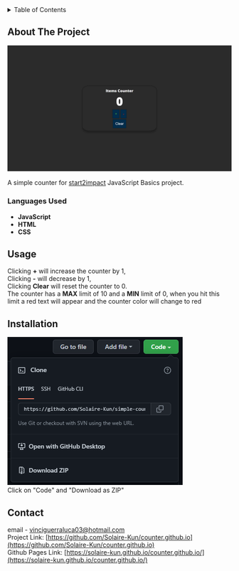 <!-- TABLE OF CONTENTS -->
<details>
  <summary>Table of Contents</summary>
  <ol>
    <li>
      <a href="#about-the-project">About The Project</a>
      <ul>
        <li><a href="#languages-used">Languages Used</a></li>
      </ul>
    </li>
    <li><a href="#usage">Usage</a></li>
    <li><a href="#installation">Installation</a></li>
    <li><a href="#contact">Contact</a></li>
  </ol>
</details>


<!-- ABOUT THE PROJECT -->
## About The Project

![preview](/img/preview.png)

A simple counter for [start2impact](https://www.start2impact.it) JavaScript Basics project.

<!-- LANGUAGES USED -->
### Languages Used

- **JavaScript**
- **HTML**
- **CSS**

<!-- USAGE -->
## Usage

Clicking **+** will increase the counter by 1, <br>
Clicking **-** will decrease by 1, <br>
Clicking **Clear** will reset the counter to 0. <br>
The counter has a **MAX** limit of 10 and a **MIN** limit of 0, when you hit this limit a red text will appear and the counter color will change to red

<!-- Installation -->
## Installation

![installation](/img/installation.png) <br>
Click on "Code" and "Download as ZIP"

<!-- CONTACT -->
## Contact

email - vinciguerraluca03@hotmail.com <br>
Project Link: [https://github.com/Solaire-Kun/counter.github.io](https://github.com/Solaire-Kun/counter.github.io) <br>
Github Pages Link: [https://solaire-kun.github.io/counter.github.io/](https://solaire-kun.github.io/counter.github.io/)

